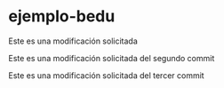 # ejemplo-bedu
Este es una modificación solicitada

Este es una modificación solicitada del segundo commit

Este es una modificación solicitada del tercer commit
